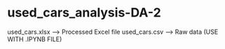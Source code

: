 # used_cars_analysis-DA-2
used_cars.xlsx --> Processed Excel file
used_cars.csv  --> Raw data (USE WITH .IPYNB FILE)
